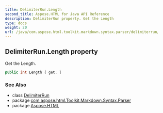```yaml
---
title: DelimiterRun.Length
second_title: Aspose.HTML for Java API Reference
description: DelimiterRun property. Get the Length
type: docs
weight: 20
url: /java/com.aspose.html.toolkit.markdown.syntax.parser/delimiterrun/length/
---
```

## DelimiterRun.Length property

Get the Length.

```java
public int Length { get; }
```

### See Also

* class [DelimiterRun](../)
* package [com.aspose.html.Toolkit.Markdown.Syntax.Parser](../../delimiterrun/)
* package [Aspose.HTML](../../../)
